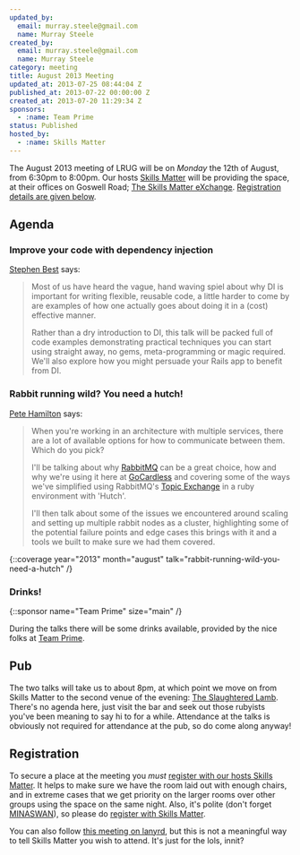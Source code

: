 ```yaml
---
updated_by:
  email: murray.steele@gmail.com
  name: Murray Steele
created_by:
  email: murray.steele@gmail.com
  name: Murray Steele
category: meeting
title: August 2013 Meeting
updated_at: 2013-07-25 08:44:04 Z
published_at: 2013-07-22 00:00:00 Z
created_at: 2013-07-20 11:29:34 Z
sponsors:
  - :name: Team Prime
status: Published
hosted_by:
  - :name: Skills Matter
---
```


The August 2013 meeting of LRUG will be on *Monday* the 12th of August, from 6:30pm to 8:00pm.  Our hosts [Skills Matter](http://skillsmatter.com/) will be providing the space, at their offices on Goswell Road; [The Skills Matter eXchange](http://skillsmatter.com/location-details/design-architecture/484/96).  <a href="#aug13registration">Registration details are given below</a>.

Agenda
------

### Improve your code with dependency injection

[Stephen Best](https://twitter.com/thebestie) says:

> Most of us have heard the vague, hand waving spiel about why
> DI is important for writing flexible, reusable code, a
> little harder to come by are examples of how one actually
> goes about doing it in a (cost) effective manner.
>
> Rather than a dry introduction to DI, this talk will be
> packed full of code examples demonstrating practical
> techniques you can start using straight away, no gems,
> meta-programming or magic required. We'll also explore how
> you might persuade your Rails app to benefit from DI.

### Rabbit running wild? You need a hutch!

[Pete Hamilton](https://twitter.com/peterejhamilton) says:

> When you're working in an architecture with multiple
> services, there are a lot of available options for how to
> communicate between them. Which do you pick?
>
> I'll be talking about why [RabbitMQ](http://www.rabbitmq.com/) can be a great choice,
> how and why we're using it here at [GoCardless](https://gocardless.com/) and covering
> some of the ways we've simplified using RabbitMQ's
> [Topic Exchange](http://www.rabbitmq.com/tutorials/amqp-concepts.html#exchange-topic) in a ruby environment with 'Hutch'.
>
> I'll then talk about some of the issues we encountered
> around scaling and setting up multiple rabbit nodes as a
> cluster, highlighting some of the potential failure points
> and edge cases this brings with it and a tools we built to
> make sure we had them covered.

{::coverage year="2013" month="august" talk="rabbit-running-wild-you-need-a-hutch" /}

### Drinks!

{::sponsor name="Team Prime" size="main" /}

During the talks there will be some drinks available, provided by the nice folks at [Team Prime](http://www.team-prime.com/).

Pub
---

The two talks will take us to about 8pm, at which point we move on from Skills Matter to the second venue of the evening: [The Slaughtered Lamb](http://www.theslaughteredlambpub.com/).  There's no agenda here, just visit the bar and seek out those rubyists you've been meaning to say hi to for a while.  Attendance at the talks is obviously not required for attendance at the pub, so do come along anyway!

Registration <a name="aug13registration">&nbsp;</a>
---------------------------------------------------

To secure a place at the meeting you *must* [register with our hosts Skills Matter](http://skillsmatter.com/event-details/home/lrug-hosts-stephen-best-pete-hamilton).  It helps to make sure we have the room laid out with enough chairs, and in extreme cases that we get priority on the larger rooms over other groups using the space on the same night.  Also, it's polite (don't forget [MINASWAN](http://oreilly.com/ruby/excerpts/ruby-learning-rails/ruby-glossary.html#I_indexterm_d1e32036)), so please do [register with Skills Matter](http://skillsmatter.com/event-details/home/lrug-hosts-stephen-best-pete-hamilton).

You can also follow [this meeting on lanyrd](http://lanyrd.com/2013/lrug-august/), but this is not a meaningful way to tell Skills Matter you wish to attend.  It's just for the lols, innit?
